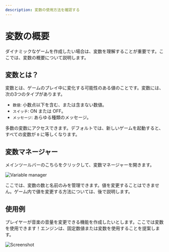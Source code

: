 ```yaml
---
description: 変数の使用方法を確認する
---
```


# 変数の概要

ダイナミックなゲームを作成したい場合は、変数を理解することが重要です。ここでは、変数の概要について説明します。

## 変数とは？ <a id="what-is-a-variable"></a>

変数とは、ゲームのプレイ中に変化する可能性のある値のことです。変数には、次の3つのタイプがあります。

* `数値`: 小数点以下を含む、または含まない数値。
* `スイッチ`: ON または OFF。
* `メッセージ`: あらゆる種類のメッセージ。

多数の変数にアクセスできます。デフォルトでは、新しいゲームを起動すると、すべての変数が `0` に等しくなります。

## 変数マネージャー <a id="variables-manager"></a>

メインツールバーのこちらをクリックして、変数マネージャーを開きます。

![Variable manager](https://rpg-paper-maker.github.io/basics/img/variables-manager.png)

ここでは、変数の数と名前のみを管理できます。値を変更することはできません。ゲーム内で値を変更する方法については、後で説明します。

## 使用例 <a id="using-example"></a>

プレイヤーが音楽の音量を変更できる機能を作成したいとします。ここでは変数を使用できます！エンジンは、固定数値または変数を使用することを提案します。

![Screenshot](https://rpg-paper-maker.github.io/basics/img/volume-variable.png)



